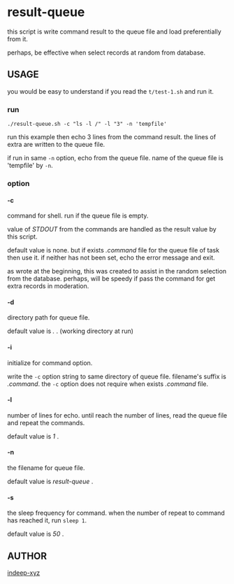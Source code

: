 result-queue
====

this script is write command result to the queue file and load preferentially from it.

perhaps, be effective when select records at random from database.

## USAGE

you would be easy to understand if you read the `t/test-1.sh` and run it.

### run

```
./result-queue.sh -c "ls -l /" -l "3" -n 'tempfile'
```

run this example then echo 3 lines from the command result. the lines of extra are written to the queue file.

if run in same `-n` option, echo from the queue file. name of the queue file is 'tempfile'  by `-n`.

### option

#### -c

command for shell. run if the queue file is empty.

value of _STDOUT_ from the commands are handled as the result value by this script.

default value is none. but if exists _.command_ file for the queue file of task then use it. if neither has not been set, echo the error message and exit.

as wrote at the beginning, this was created to assist in the random selection from the database. perhaps, will be speedy if pass the command for get extra records in moderation.

#### -d

directory path for queue file.

default value is _._ . (working directory at run)

#### -i

initialize for command option.

write the `-c` option string to same directory of queue file. filename's suffix is _.command_. the `-c` option does not require when exists _.command_ file.

#### -l

number of lines for echo.  until reach the number of lines, read the queue file and repeat the commands.

default value is _1_ .

#### -n

the filename for queue file.

default value is _result-queue_ .

#### -s

the sleep frequency for command. when the number of repeat to command has reached it, run `sleep 1`.

default value is _50_ .

## AUTHOR

[indeep-xyz](http://indeep.xyz/)

